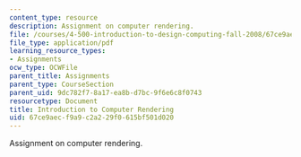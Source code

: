 ```yaml
---
content_type: resource
description: Assignment on computer rendering.
file: /courses/4-500-introduction-to-design-computing-fall-2008/67ce9aecf9a9c2a229f0615bf501d020_assn4.pdf
file_type: application/pdf
learning_resource_types:
- Assignments
ocw_type: OCWFile
parent_title: Assignments
parent_type: CourseSection
parent_uid: 9dc782f7-8a17-ea8b-d7bc-9f6e6c8f0743
resourcetype: Document
title: Introduction to Computer Rendering
uid: 67ce9aec-f9a9-c2a2-29f0-615bf501d020
---
```

Assignment on computer rendering.

